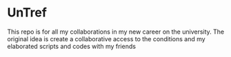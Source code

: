 # UnTref
This repo is for all my collaborations in my new career on the university. The original idea is create a collaborative access to the conditions and my elaborated scripts and codes with my friends
